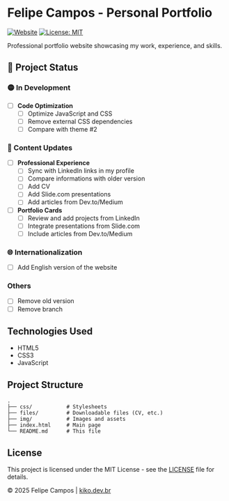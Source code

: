 # Felipe Campos - Personal Portfolio

[![Website](https://img.shields.io/website?url=https%3A%2F%2Fkiko.dev.br&style=flat-square)](https://kiko.dev.br)
[![License: MIT](https://img.shields.io/badge/License-MIT-blue.svg?style=flat-square)](https://opensource.org/licenses/MIT)

Professional portfolio website showcasing my work, experience, and skills.

## 🚀 Project Status

### 🟡 In Development
- [ ] **Code Optimization**
  - [ ] Optimize JavaScript and CSS
  - [ ] Remove external CSS dependencies
  - [ ] Compare with theme #2

### 📝 Content Updates
- [ ] **Professional Experience**
  - [ ] Sync with LinkedIn links in my profile
  - [ ] Compare informations with older version
  - [ ] Add CV
  - [ ] Add Slide.com presentations
  - [ ] Add articles from Dev.to/Medium

- [ ] **Portfolio Cards**
  - [ ] Review and add projects from LinkedIn
  - [ ] Integrate presentations from Slide.com
  - [ ] Include articles from Dev.to/Medium

### 🌐 Internationalization
- [ ] Add English version of the website

### Others
- [ ] Remove old version
- [ ] Remove branch

## Technologies Used
- HTML5
- CSS3
- JavaScript

## Project Structure
```
.
├── css/           # Stylesheets
├── files/         # Downloadable files (CV, etc.)
├── img/           # Images and assets
├── index.html     # Main page
└── README.md      # This file
```

## License
This project is licensed under the MIT License - see the [LICENSE](LICENSE) file for details.

© 2025 Felipe Campos | [kiko.dev.br](https://kiko.dev.br)